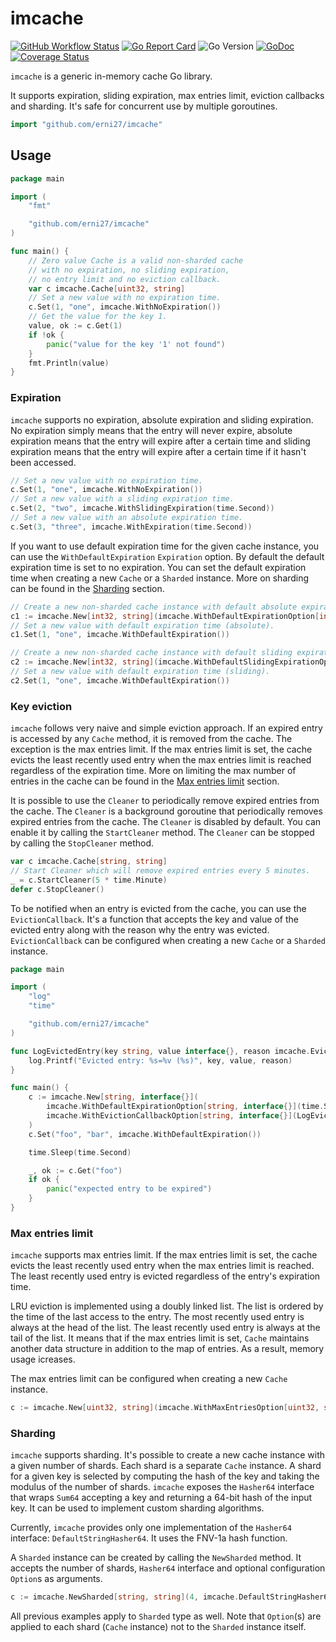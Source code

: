 # imcache

[![GitHub Workflow Status](https://img.shields.io/github/actions/workflow/status/erni27/imcache/ci.yaml?branch=master)](https://github.com/erni27/imcache/actions?query=workflow%3ACI)
[![Go Report Card](https://goreportcard.com/badge/github.com/erni27/imcache)](https://goreportcard.com/report/github.com/erni27/imcache)
![Go Version](https://img.shields.io/badge/go%20version-%3E=1.18-61CFDD.svg?style=flat-square)
[![GoDoc](https://pkg.go.dev/badge/mod/github.com/erni27/imcache)](https://pkg.go.dev/mod/github.com/erni27/imcache)
[![Coverage Status](https://codecov.io/gh/erni27/imcache/branch/master/graph/badge.svg)](https://codecov.io/gh/erni27/imcache)

`imcache` is a generic in-memory cache Go library.

It supports expiration, sliding expiration, max entries limit, eviction callbacks and sharding. It's safe for concurrent use by multiple goroutines.

```Go
import "github.com/erni27/imcache"
```

## Usage

```go
package main

import (
	"fmt"

	"github.com/erni27/imcache"
)

func main() {
	// Zero value Cache is a valid non-sharded cache
	// with no expiration, no sliding expiration,
	// no entry limit and no eviction callback.
	var c imcache.Cache[uint32, string]
	// Set a new value with no expiration time.
	c.Set(1, "one", imcache.WithNoExpiration())
	// Get the value for the key 1.
	value, ok := c.Get(1)
	if !ok {
		panic("value for the key '1' not found")
	}
	fmt.Println(value)
}
```

### Expiration

`imcache` supports no expiration, absolute expiration and sliding expiration. No expiration simply means that the entry will never expire, absolute expiration means that the entry will expire after a certain time and sliding expiration means that the entry will expire after a certain time if it hasn't been accessed.

```go
// Set a new value with no expiration time.
c.Set(1, "one", imcache.WithNoExpiration())
// Set a new value with a sliding expiration time.
c.Set(2, "two", imcache.WithSlidingExpiration(time.Second))
// Set a new value with an absolute expiration time.
c.Set(3, "three", imcache.WithExpiration(time.Second))
```

If you want to use default expiration time for the given cache instance, you can use the `WithDefaultExpiration` `Expiration` option. By default the default expiration time is set to no expiration. You can set the default expiration time when creating a new `Cache` or a `Sharded` instance. More on sharding can be found in the [Sharding](#sharding) section.

```go
// Create a new non-sharded cache instance with default absolute expiration time equal to 1 second.
c1 := imcache.New[int32, string](imcache.WithDefaultExpirationOption[int32, string](time.Second))
// Set a new value with default expiration time (absolute).
c1.Set(1, "one", imcache.WithDefaultExpiration())

// Create a new non-sharded cache instance with default sliding expiration time equal to 1 second.
c2 := imcache.New[int32, string](imcache.WithDefaultSlidingExpirationOption[int32, string](time.Second))
// Set a new value with default expiration time (sliding).
c2.Set(1, "one", imcache.WithDefaultExpiration())
```

### Key eviction

`imcache` follows very naive and simple eviction approach. If an expired entry is accessed by any `Cache` method, it is removed from the cache. The exception is the max entries limit. If the max entries limit is set, the cache  evicts the least recently used entry when the max entries limit is reached regardless of the expiration time. More on limiting the max number of entries in the cache can be found in the [Max entries limit](#max-entries-limit) section.

It is possible to use the `Cleaner` to periodically remove expired entries from the cache. The `Cleaner` is a background goroutine that periodically removes expired entries from the cache. The `Cleaner` is disabled by default. You can enable it by calling the `StartCleaner` method. The `Cleaner` can be stopped by calling the `StopCleaner` method.

```go
var c imcache.Cache[string, string]
// Start Cleaner which will remove expired entries every 5 minutes.
_ = c.StartCleaner(5 * time.Minute)
defer c.StopCleaner()
```

To be notified when an entry is evicted from the cache, you can use the `EvictionCallback`. It's a function that accepts the key and value of the evicted entry along with the reason why the entry was evicted. `EvictionCallback` can be configured when creating a new `Cache` or a `Sharded` instance.

```go
package main

import (
	"log"
	"time"

	"github.com/erni27/imcache"
)

func LogEvictedEntry(key string, value interface{}, reason imcache.EvictionReason) {
	log.Printf("Evicted entry: %s=%v (%s)", key, value, reason)
}

func main() {
	c := imcache.New[string, interface{}](
		imcache.WithDefaultExpirationOption[string, interface{}](time.Second),
		imcache.WithEvictionCallbackOption[string, interface{}](LogEvictedEntry),
	)
	c.Set("foo", "bar", imcache.WithDefaultExpiration())

	time.Sleep(time.Second)

	_, ok := c.Get("foo")
	if ok {
		panic("expected entry to be expired")
	}
}
```

### Max entries limit

`imcache` supports max entries limit. If the max entries limit is set, the cache evicts the least recently used entry when the max entries limit is reached. The least recently used entry is evicted regardless of the entry's expiration time.

LRU eviction is implemented using a doubly linked list. The list is ordered by the time of the last access to the entry. The most recently used entry is always at the head of the list. The least recently used entry is always at the tail of the list. It means that if the max entries limit is set, `Cache` maintains another data structure in addition to the map of entries. As a result, memory usage icreases.

The max entries limit can be configured when creating a new `Cache` instance.

```go
c := imcache.New[uint32, string](imcache.WithMaxEntriesOption[uint32, string](1000))
```

### Sharding

`imcache` supports sharding. It's possible to create a new cache instance with a given number of shards. Each shard is a separate `Cache` instance. A shard for a given key is selected by computing the hash of the key and taking the modulus of the number of shards. `imcache` exposes the `Hasher64` interface that wraps `Sum64` accepting a key and returning a 64-bit hash of the input key. It can be used to implement custom sharding algorithms.

Currently, `imcache` provides only one implementation of the `Hasher64` interface: `DefaultStringHasher64`. It uses the FNV-1a hash function.

A `Sharded` instance can be created by calling the `NewSharded` method. It accepts the number of shards, `Hasher64` interface and optional configuration `Option`s as arguments.

```go
c := imcache.NewSharded[string, string](4, imcache.DefaultStringHasher64{})
```

All previous examples apply to `Sharded` type as well. Note that `Option`(s) are applied to each shard (`Cache` instance) not to the `Sharded` instance itself.
